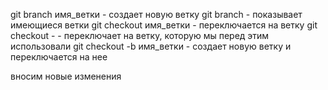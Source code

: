 git branch имя_ветки - создает новую ветку
git branch - показывает имеющиеся ветки
git checkout имя_ветки - переключается на ветку
git checkout - - переключает на ветку, которую мы перед этим использовали
git checkout -b имя_ветки - создает новую ветку и переключается на нее

вносим новые изменения